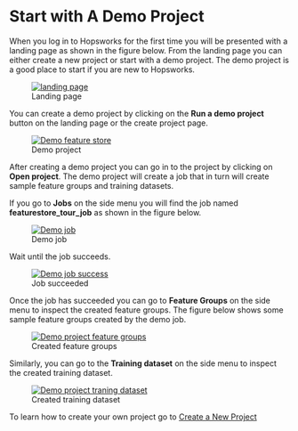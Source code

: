# Start with A Demo Project

When you log in to Hopsworks for the first time you will be presented with a landing page as shown in the figure below.
From the landing page you can either create a new project or start with a demo project.
The demo project is a good place to start if you are new to Hopsworks.
  <figure>
    <a  href="../../../assets/images/project/landing-page.png">
      <img alt="landing page" src="../../../assets/images/project/landing-page.png">
    </a>
    <figcaption>Landing page</figcaption>
  </figure>

You can create a demo project by clicking on the **Run a demo project** button on the landing page or the create 
project page.

  <figure>
    <a  href="../../../assets/images/project/demo-fs.png">
      <img src="../../../assets/images/project/demo-fs.png" alt="Demo feature store">
    </a>
    <figcaption>Demo project</figcaption>
  </figure>

After creating a demo project you can go in to the project by clicking on **Open project**. The demo project will 
create a job that in turn will create sample feature groups and training datasets.

If you go to **Jobs** on the side menu you will find the job named **featurestore_tour_job** as shown in the figure 
below.  

  <figure>
    <a  href="../../../assets/images/project/demo-job.png">
      <img src="../../../assets/images/project/demo-job.png" alt="Demo job">
    </a>
    <figcaption>Demo job</figcaption>
  </figure>

Wait until the job succeeds.

  <figure>
    <a  href="../../../assets/images/project/tour-success.png">
      <img src="../../../assets/images/project/tour-success.png" alt="Demo job success">
    </a>
    <figcaption>Job succeeded</figcaption>
  </figure>

Once the job has succeeded you can go to **Feature Groups** on the side menu to inspect the created feature groups. 
The figure below shows some sample feature groups created by the demo job.
  <figure>
    <a  href="../../../assets/images/project/tour-fs.png">
      <img src="../../../assets/images/project/tour-fs.png" alt="Demo project feature groups">
    </a>
    <figcaption>Created feature groups</figcaption>
  </figure>

Similarly, you can go to the **Training dataset** on the side menu to inspect the created training dataset.
  <figure>
    <a  href="../../../assets/images/project/tour-td.png">
      <img src="../../../assets/images/project/tour-td.png" alt="Demo project traning dataset">
    </a>
    <figcaption>Created training dataset</figcaption>
  </figure>

To learn how to create your own project go to [Create a New Project](./createProject.md)